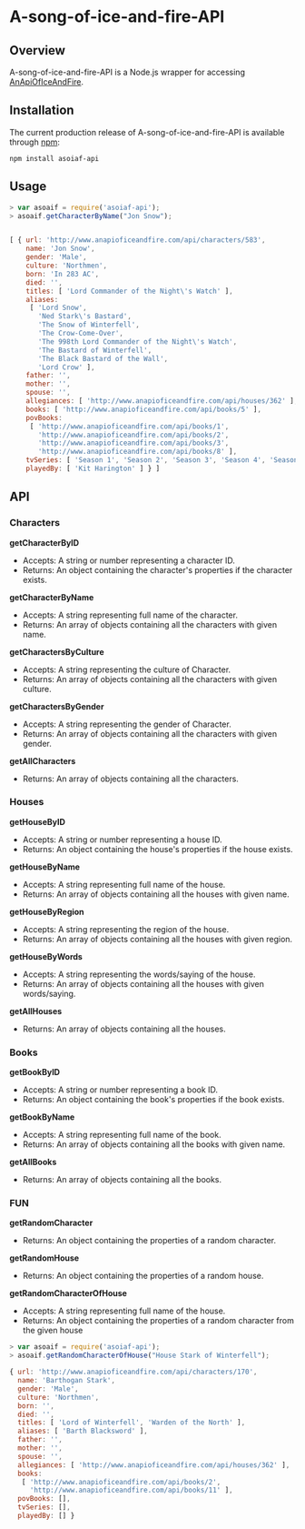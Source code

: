 # A-song-of-ice-and-fire-API #

## Overview ##
A-song-of-ice-and-fire-API is a Node.js wrapper for accessing [AnApiOfIceAndFire](https://github.com/joakimskoog/AnApiOfIceAndFire).

## Installation ##

The current production release of A-song-of-ice-and-fire-API is available through [npm](https://www.npmjs.com/package/asoiaf-api):

```
npm install asoiaf-api
```

## Usage ##

```javascript
> var asoaif = require('asoiaf-api');
> asoaif.getCharacterByName("Jon Snow");


[ { url: 'http://www.anapioficeandfire.com/api/characters/583',
    name: 'Jon Snow',
    gender: 'Male',
    culture: 'Northmen',
    born: 'In 283 AC',
    died: '',
    titles: [ 'Lord Commander of the Night\'s Watch' ],
    aliases: 
     [ 'Lord Snow',
       'Ned Stark\'s Bastard',
       'The Snow of Winterfell',
       'The Crow-Come-Over',
       'The 998th Lord Commander of the Night\'s Watch',
       'The Bastard of Winterfell',
       'The Black Bastard of the Wall',
       'Lord Crow' ],
    father: '',
    mother: '',
    spouse: '',
    allegiances: [ 'http://www.anapioficeandfire.com/api/houses/362' ],
    books: [ 'http://www.anapioficeandfire.com/api/books/5' ],
    povBooks: 
     [ 'http://www.anapioficeandfire.com/api/books/1',
       'http://www.anapioficeandfire.com/api/books/2',
       'http://www.anapioficeandfire.com/api/books/3',
       'http://www.anapioficeandfire.com/api/books/8' ],
    tvSeries: [ 'Season 1', 'Season 2', 'Season 3', 'Season 4', 'Season 5' ],
    playedBy: [ 'Kit Harington' ] } ]
```

## API ##

### Characters ###

**getCharacterByID**

* Accepts: A string or number representing a character ID.
* Returns: An object containing the character's properties if the character exists.

**getCharacterByName**

* Accepts: A string representing full name of the character.
* Returns: An array of objects containing all the characters with given name.

**getCharactersByCulture**

* Accepts: A string representing the culture of Character.
* Returns: An array of objects containing all the characters with given culture.

**getCharactersByGender**

* Accepts: A string representing the gender of Character.
* Returns: An array of objects containing all the characters with given gender.

**getAllCharacters**

* Returns: An array of objects containing all the characters.

### Houses ###

**getHouseByID**

* Accepts: A string or number representing a house ID.
* Returns: An object containing the house's properties if the house exists.

**getHouseByName**

* Accepts: A string representing full name of the house.
* Returns: An array of objects containing all the houses with given name.

**getHouseByRegion**

* Accepts: A string representing the region of the house.
* Returns: An array of objects containing all the houses with given region.

**getHouseByWords**

* Accepts: A string representing the words/saying of the house.
* Returns: An array of objects containing all the houses with given words/saying.

**getAllHouses**

* Returns: An array of objects containing all the houses.

### Books ###

**getBookByID**

* Accepts: A string or number representing a book ID.
* Returns: An object containing the book's properties if the book exists.

**getBookByName**

* Accepts: A string representing full name of the book.
* Returns: An array of objects containing all the books with given name.

**getAllBooks**

* Returns: An array of objects containing all the books.

### FUN ###

**getRandomCharacter**

* Returns: An object containing the properties of a random character.

**getRandomHouse**

* Returns: An object containing the properties of a random house.

**getRandomCharacterOfHouse**

* Accepts: A string representing full name of the house.
* Returns: An object containing the properties of a random character from the given house

```javascript
> var asoaif = require('asoiaf-api');
> asoaif.getRandomCharacterOfHouse("House Stark of Winterfell");

{ url: 'http://www.anapioficeandfire.com/api/characters/170',
  name: 'Barthogan Stark',
  gender: 'Male',
  culture: 'Northmen',
  born: '',
  died: '',
  titles: [ 'Lord of Winterfell', 'Warden of the North' ],
  aliases: [ 'Barth Blacksword' ],
  father: '',
  mother: '',
  spouse: '',
  allegiances: [ 'http://www.anapioficeandfire.com/api/houses/362' ],
  books: 
   [ 'http://www.anapioficeandfire.com/api/books/2',
     'http://www.anapioficeandfire.com/api/books/11' ],
  povBooks: [],
  tvSeries: [],
  playedBy: [] }

```
